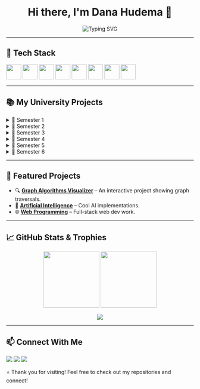 <h1 align="center">Hi there, I'm Dana Hudema 👋</h1>

<p align="center">
  <img src="https://readme-typing-svg.herokuapp.com?font=Fira+Code&duration=2000&pause=1000&color=3F8AC2&center=true&vCenter=true&multiline=true&lines=Computer+Science+Student;Always+learning+and+building;Welcome+to+my+GitHub+Profile!" alt="Typing SVG" />
</p>

---

## 🧰 Tech Stack

<p align="left">
  <img src="https://cdn.jsdelivr.net/gh/devicons/devicon/icons/python/python-original.svg" width="40" height="40"/>
  <img src="https://cdn.jsdelivr.net/gh/devicons/devicon/icons/java/java-original.svg" width="40" height="40"/>
  <img src="https://cdn.jsdelivr.net/gh/devicons/devicon/icons/javascript/javascript-original.svg" width="40" height="40"/>
  <img src="https://cdn.jsdelivr.net/gh/devicons/devicon/icons/html5/html5-original.svg" width="40" height="40"/>
  <img src="https://cdn.jsdelivr.net/gh/devicons/devicon/icons/css3/css3-original.svg" width="40" height="40"/>
  <img src="https://cdn.jsdelivr.net/gh/devicons/devicon/icons/c/c-original.svg" width="40" height="40"/>
  <img src="https://cdn.jsdelivr.net/gh/devicons/devicon/icons/react/react-original.svg" width="40" height="40"/>
  <img src="https://cdn.jsdelivr.net/gh/devicons/devicon/icons/git/git-original.svg" width="40" height="40"/>
</p>

---

## 📚 My University Projects

<details>
  <summary>📘 Semester 1</summary>
  
- [Algebra](https://github.com/HudemaDana/Algebra)
- [Computer System Architecture](https://github.com/HudemaDana/Computer-System-Architecture)
- [Fundamentals of Programming](https://github.com/HudemaDana/Fundamentals-of-Programming)

</details>

<details>
  <summary>📗 Semester 2</summary>

- [Operating Systems](https://github.com/HudemaDana/Operating-Systems)
- [Data Structures and Algorithms](https://github.com/HudemaDana/Data-Structures-and-Algorithms)
- [Graph Algorithms](https://github.com/HudemaDana/Graph-Algorithms)
- [Object Oriented Programming](https://github.com/HudemaDana/Object-Oriented-Programming)

</details>

<details>
  <summary>📘 Semester 3</summary>

- [Advanced Programming Methods](https://github.com/HudemaDana/Advanced-Programming-Methods)
- [Databases](https://github.com/HudemaDana/Databases)
- [Computer Networks](https://github.com/HudemaDana/Computer-Networks)
- [Probabilities and Statistics](https://github.com/HudemaDana/Probabilities-and-Statistics)
- [Logic and Functional Programming](https://github.com/HudemaDana/Logic-and-Functional-Programming)

</details>

<details>
  <summary>📙 Semester 4</summary>

- [Web Programming](https://github.com/HudemaDana/Web)
- [Artificial Intelligence](https://github.com/HudemaDana/Artificial_Intelligence)
- [Systems For Design And Implementation](https://github.com/HudemaDana/Systems-For-Design-And-Implementation)
- [Database Management Systems](https://github.com/HudemaDana/DB)

</details>

<details>
  <summary>📕 Semester 5</summary>

- [Formal Languages](https://github.com/HudemaDana/FLCD)
- [Mobile](https://github.com/HudemaDana/)
- [Virtual Reality](https://github.com/HudemaDana/)
- [Cryptography](https://github.com/HudemaDana/)
- [Parallel Programming](https://github.com/HudemaDana/)

</details>

<details>
  <summary>📒 Semester 6</summary>

- Coming Soon...

</details>

---

## 🌟 Featured Projects

<!-- You can manually update this to highlight your best work -->
- 🔍 **[Graph Algorithms Visualizer](https://github.com/HudemaDana/Graph-Algorithms)** – An interactive project showing graph traversals.
- 🧠 **[Artificial Intelligence](https://github.com/HudemaDana/Artificial_Intelligence)** – Cool AI implementations.
- 🌐 **[Web Programming](https://github.com/HudemaDana/Web)** – Full-stack web dev work.

---

## 📈 GitHub Stats & Trophies

<p align="center">
  <img src="https://github-readme-stats.vercel.app/api?username=HudemaDana&show_icons=true&theme=tokyonight" height="150" />
  <img src="https://github-readme-stats.vercel.app/api/top-langs/?username=HudemaDana&layout=compact&theme=tokyonight" height="150" />
</p>

<p align="center">
  <img src="https://github-profile-trophy.vercel.app/?username=HudemaDana&theme=algolia&row=1&no-bg=true" />
</p>

---

## 📫 Connect With Me

<p align="left">
  <a href="mailto:your.email@example.com"><img src="https://img.shields.io/badge/email-%23EA4335.svg?style=for-the-badge&logo=gmail&logoColor=white" /></a>
  <a href="https://www.linkedin.com/in/yourlinkedin"><img src="https://img.shields.io/badge/LinkedIn-%230077B5.svg?style=for-the-badge&logo=linkedin&logoColor=white" /></a>
  <a href="https://twitter.com/yourhandle"><img src="https://img.shields.io/badge/Twitter-%231DA1F2.svg?style=for-the-badge&logo=twitter&logoColor=white" /></a>
</p>


⭐️ Thank you for visiting! Feel free to check out my repositories and connect!


